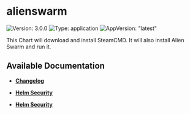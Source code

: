 # alienswarm

![Version: 3.0.0](https://img.shields.io/badge/Version-3.0.0-informational?style=flat-square) ![Type: application](https://img.shields.io/badge/Type-application-informational?style=flat-square) ![AppVersion: "latest"](https://img.shields.io/badge/AppVersion-"latest"-informational?style=flat-square)

This Chart will download and install SteamCMD. It will also install Alien Swarm and run it.

## Available Documentation

- [**Changelog**](CHANGELOG)

- [**Helm Security**](container-security)

- [**Helm Security**](helm-security)

